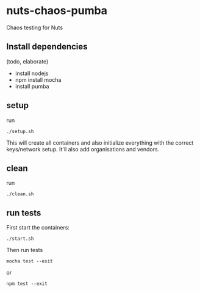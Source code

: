 # nuts-chaos-pumba
Chaos testing for Nuts

## Install dependencies

(todo, elaborate)
 - install nodejs
 - npm install mocha
 - install pumba 

## setup

run
```shell script
./setup.sh
```

This will create all containers and also initialize everything with the correct keys/network setup. It'll also add organisations and vendors.

## clean

run
```shell script
./clean.sh
```

## run tests

First start the containers:

```shell script
./start.sh
```

Then run tests

```shell script
mocha test --exit
```

or 

```shell script
npm test --exit
```
